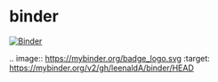 # binder


[![Binder](https://mybinder.org/badge_logo.svg)](https://mybinder.org/v2/gh/leenaldA/binder/HEAD)


.. image:: https://mybinder.org/badge_logo.svg
 :target: https://mybinder.org/v2/gh/leenaldA/binder/HEAD
